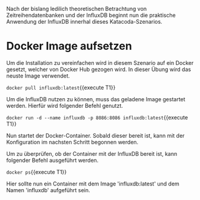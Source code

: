 Nach der bislang ledilich theoretischen Betrachtung von Zeitreihendatenbanken und der InfluxDB beginnt nun die praktische Anwendung der InfluxDB innerhal dieses Katacoda-Szenarios.


# Docker Image aufsetzen

Um die Installation zu vereinfachen wird in diesem Szenario auf ein Docker gesetzt, welcher von Docker Hub gezogen wird.
In dieser Übung wird das neuste Image verwendet.

`docker pull influxdb:latest`{{execute T1}}

Um die InfluxDB nutzen zu können, muss das geladene Image gestartet werden. Hierfür wird folgender Befehl genutzt.

`docker run -d --name influxdb -p 8086:8086 influxdb:latest`{{execute T1}}

Nun startet der Docker-Container. Sobald dieser bereit ist, kann mit der Konfiguration im nachsten Schritt begonnen werden.

Um zu überprüfen, ob der Container mit der InfluxDB bereit ist, kann folgender Befehl ausgeführt werden.

`docker ps`{{execute T1}}

Hier sollte nun ein Container mit dem Image 'influxdb:latest' und dem Namen 'influxdb' aufgeführt sein.